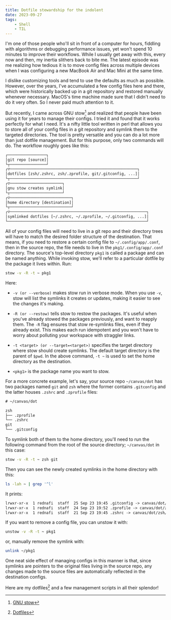 ```yaml
---
title: Dotfile stewardship for the indolent
date: 2023-09-27
tags:
    - Shell
    - TIL
---
```


I'm one of those people who'll sit in front of a computer for hours, fiddling with
algorithms or debugging performance issues, yet won't spend 10 minutes to improve their
workflows. While I usually get away with this, every now and then, my inertia slithers back
to bite me. The latest episode was me realizing how tedious it is to move config files
across multiple devices when I was configuring a new MacBook Air and Mac Mini at the same
time.

I dislike customizing tools and tend to use the defaults as much as possible. However, over
the years, I've accumulated a few config files here and there, which were historically
backed up in a git repository and restored manually whenever necessary. MacOS's time machine
made sure that I didn't need to do it very often. So I never paid much attention to it.

But recently, I came across GNU stow[^1] and realized that people have been using it for
years to manage their configs. I tried it and found that it works perfectly for what I need.
It's a nifty little tool written in perl that allows you to store all of your config
files in a git repository and symlink them to the targeted directories. The tool is pretty
versatile and you can do a lot more than just dotfile management. But for this purpose, only
two commands will do. The workflow roughly goes like this:

```txt
┌─────────────────┐
│git repo [source]│
└┬────────────────┘
┌▽────────────────────────────────────────────────────────┐
│dotfiles [zsh/.zshrc, zsh/.zprofile, git/.gitconfig, ...]│
└┬────────────────────────────────────────────────────────┘
┌▽───────────────────────┐
│gnu stow creates symlink│
└┬───────────────────────┘
┌▽───────────────────────────┐
│home directory [destination]│
└┬───────────────────────────┘
┌▽────────────────────────────────────────────────────────────┐
│symlinked dotfiles [~/.zshrc, ~/.zprofile, ~/.gitconfig, ...]│
└─────────────────────────────────────────────────────────────┘
```

All of your config files will need to live in a git repo and their directory trees will have
to match the desired folder structure of the destination. That means, if you need to restore
a certain config file to `~/.config/app/.conf`, then in the source repo, the file needs to
live in the `pkg1/.config/app/.conf` directory. The source's top-level directory `pkg1` is
called a package and can be named anything. While invoking stow, we'll refer to a particular
dotfile by the package it lives within. Run:

```sh
stow -v -R -t ~ pkg1
```

Here:

* `-v (or --verbose)` makes stow run in verbose mode. When you use `-v`, stow will list the
symlinks it creates or updates, making it easier to see the changes it's making.

* `-R (or --restow)` tells stow to restow the packages. It's useful when you've already
stowed the packages previously, and want to reapply them. The `-R` flag ensures that stow
re-symlinks files, even if they already exist. This makes each run idempotent and you won't
have to worry about polluting your workspace with straggler links.

* `-t <target> (or --target=<target>)` specifies the target directory where stow should
create symlinks. The default target directory is the parent of `$pwd`. In the above command,
`-t ~` is used to set the home directory as the destination.

* `<pkg1>` is the package name you want to stow.

For a more concrete example, let's say, your source repo `~/canvas/dot` has two packages
named `git` and `zsh` where the former contains `.gitconfig` and the latter houses `.zshrc`
and `.zprofile` files:

```txt
# ~/canvas/dot

zsh
├── .zprofile
└── .zshrc
git
└── .gitconfig
```

To symlink both of them to the home directory, you'll need to run the following command from
the root of the source directory; `~/canvas/dot` in this case:

```sh
stow -v -R -t ~ zsh git
```

Then you can see the newly created symlinks in the home directory with this:

```sh
ls -lah ~ | grep '^l'
```

It prints:

```txt
lrwxr-xr-x  1 rednafi  staff  25 Sep 23 19:45 .gitconfig -> canvas/dot/git/.gitconfig
lrwxr-xr-x  1 rednafi  staff  24 Sep 23 19:52 .zprofile -> canvas/dot/zsh/.zprofile
lrwxr-xr-x  1 rednafi  staff  21 Sep 23 19:45 .zshrc -> canvas/dot/zsh/.zshrc
```

If you want to remove a config file, you can unstow it with:

```sh
unstow -v -R -t ~ pkg1
```

or, manually remove the symlink with:

```sh
unlink ~/pkg1
```

One neat side effect of managing configs in this manner is that, since symlinks are pointers
to the original files living in the source repo, any changes made to the source files are
automatically reflected in the destination configs.

Here are my dotfiles[^2] and a few management scripts in all their splendor!

[^1]: [GNU stow](https://www.gnu.org/software/stow/)
[^2]: [Dotfiles](https://github.com/rednafi/dot)
